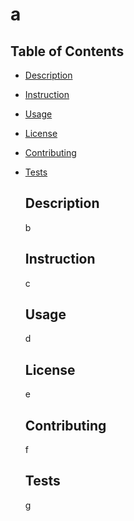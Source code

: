 # a

## Table of Contents

* [Description](#description)
* [Instruction](#instruction)
* [Usage](#usage)
* [License](#license)
* [Contributing](#contributing)
* [Tests](#tests)
  

  ## Description
  b

  ## Instruction
  c

  ## Usage
  d

  ## License
  e

  ## Contributing
  f

  ## Tests
  g
